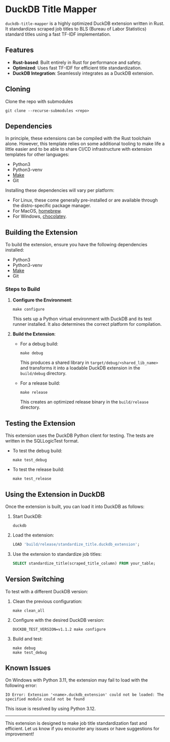 # DuckDB Title Mapper

`duckdb-title-mapper` is a highly optimized DuckDB extension written in Rust. It standardizes scraped job titles to BLS (Bureau of Labor Statistics) standard titles using a fast TF-IDF implementation.

## Features
- **Rust-based**: Built entirely in Rust for performance and safety.
- **Optimized**: Uses fast TF-IDF for efficient title standardization.
- **DuckDB Integration**: Seamlessly integrates as a DuckDB extension.

## Cloning

Clone the repo with submodules

```shell
git clone --recurse-submodules <repo>
```

## Dependencies
In principle, these extensions can be compiled with the Rust toolchain alone. However, this template relies on some additional
tooling to make life a little easier and to be able to share CI/CD infrastructure with extension templates for other languages:

- Python3
- Python3-venv
- [Make](https://www.gnu.org/software/make)
- Git

Installing these dependencies will vary per platform:
- For Linux, these come generally pre-installed or are available through the distro-specific package manager.
- For MacOS, [homebrew](https://formulae.brew.sh/).
- For Windows, [chocolatey](https://community.chocolatey.org/).

## Building the Extension

To build the extension, ensure you have the following dependencies installed:
- Python3
- Python3-venv
- [Make](https://www.gnu.org/software/make)
- Git

### Steps to Build

1. **Configure the Environment**:
   ```shell
   make configure
   ```
   This sets up a Python virtual environment with DuckDB and its test runner installed. It also determines the correct platform for compilation.

2. **Build the Extension**:
   - For a debug build:
     ```shell
     make debug
     ```
     This produces a shared library in `target/debug/<shared_lib_name>` and transforms it into a loadable DuckDB extension in the `build/debug` directory.

   - For a release build:
     ```shell
     make release
     ```
     This creates an optimized release binary in the `build/release` directory.

## Testing the Extension

This extension uses the DuckDB Python client for testing. The tests are written in the SQLLogicTest format.

- To test the debug build:
  ```shell
  make test_debug
  ```

- To test the release build:
  ```shell
  make test_release
  ```

## Using the Extension in DuckDB

Once the extension is built, you can load it into DuckDB as follows:

1. Start DuckDB:
   ```shell
   duckdb
   ```

2. Load the extension:
   ```sql
   LOAD 'build/release/standardize_title.duckdb_extension';
   ```

3. Use the extension to standardize job titles:
   ```sql
   SELECT standardize_title(scraped_title_column) FROM your_table;
   ```

## Version Switching

To test with a different DuckDB version:

1. Clean the previous configuration:
   ```shell
   make clean_all
   ```

2. Configure with the desired DuckDB version:
   ```shell
   DUCKDB_TEST_VERSION=v1.1.2 make configure
   ```

3. Build and test:
   ```shell
   make debug
   make test_debug
   ```

## Known Issues

On Windows with Python 3.11, the extension may fail to load with the following error:
```shell
IO Error: Extension '<name>.duckdb_extension' could not be loaded: The specified module could not be found
```
This issue is resolved by using Python 3.12.

---
This extension is designed to make job title standardization fast and efficient. Let us know if you encounter any issues or have suggestions for improvement!
